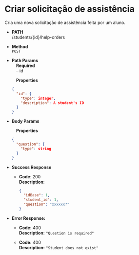 # Criar solicitação de assistência

Cria uma nova solicitação de assistência feita por um aluno.

- **PATH** <br />
  /students/{id}/help-orders

- **Method** <br />
  `POST`

- **Path Params** <br />
  &emsp;**Required** <br />
  &emsp;&ndash; id

  &emsp;**Properties**

  ```json
  {
    "id": {
      "type": integer,
      "description": A student's ID
    }
  }
  ```

- **Body Params** <br />

  &emsp;**Properties**

  ```json
  {
    "question": {
      "type": string
    }
  }
  ```

- **Success Response**

  - **Code**: 200 <br />
    **Description**:
    ```json
    {
      "idBase": 1,
      "student_id": 1,
      "question": "xxxxxx?"
    }
    ```

- **Error Response:**

  - **Code:** 400 <br />
    **Description:** `"Question is required"`

  - **Code:** 400 <br />
    **Description:** `"Student does not exist"`
